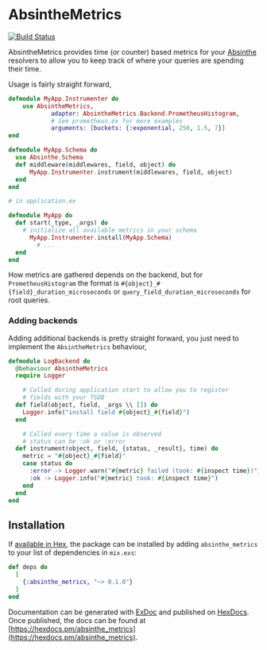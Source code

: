 # AbsintheMetrics

[![Build Status](https://travis-ci.org/soundtrackyourbrand/absinthe-metrics.svg?branch=master)](https://travis-ci.org/soundtrackyourbrand/absinthe-metrics)

AbsintheMetrics provides time (or counter) based metrics for your [Absinthe](https://github.com/absinthe-graphql/absinthe) resolvers to allow you to keep track of where your queries are spending their time.

Usage is fairly straight forward,

```elixir
defmodule MyApp.Instrumenter do
	use AbsintheMetrics,
			adapter: AbsintheMetrics.Backend.PrometheusHistogram,
			# See prometheus.ex for more examples
			arguments: [buckets: {:exponential, 250, 1.5, 7}]
end

defmodule MyApp.Schema do
  use Absinthe.Schema
  def middleware(middlewares, field, object) do
	  MyApp.Instrumenter.instrument(middlewares, field, object)
  end
end

# in application.ex

defmodule MyApp do
  def start(_type, _args) do
    # initialize all available metrics in your schema
	  MyApp.Instrumenter.install(MyApp.Schema)
		# ...
  end
end

```


How metrics are gathered depends on the backend, but for `PrometheusHistogram` the format is `#{object}_#{field}_duration_microseconds` or `query_field_duration_microseconds` for root queries.


### Adding backends
Adding additional backends is pretty straight forward, you just need to implement the `AbsintheMetrics` behaviour,

```elixir
defmodule LogBackend do
  @behaviour AbsintheMetrics
  require Logger

	# Called during application start to allow you to register
	# fields with your TSDB
  def field(object, field, _args \\ []) do
    Logger.info("install field #{object}_#{field}")
  end

	# Called every time a value is observed
	# status can be :ok or :error
  def instrument(object, field, {status, _result}, time) do
    metric = "#{object}_#{field}"
    case status do
      :error -> Logger.warn("#{metric} failed (took: #{inspect time})")
      :ok -> Logger.info("#{metric} took: #{inspect time}")
    end
  end
end
```


## Installation

If [available in Hex](https://hex.pm/docs/publish), the package can be installed
by adding `absinthe_metrics` to your list of dependencies in `mix.exs`:

```elixir
def deps do
  [
    {:absinthe_metrics, "~> 0.1.0"}
  ]
end
```

Documentation can be generated with [ExDoc](https://github.com/elixir-lang/ex_doc)
and published on [HexDocs](https://hexdocs.pm). Once published, the docs can
be found at [https://hexdocs.pm/absinthe_metrics](https://hexdocs.pm/absinthe_metrics).

